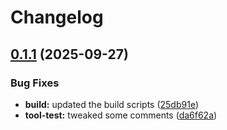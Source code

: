 # Changelog

## [0.1.1](https://github.com/jameswlane/test-turborepo/compare/@plugin/tool-test@v0.1.0...@plugin/tool-test@v0.1.1) (2025-09-27)


### Bug Fixes

* **build:** updated the build scripts ([25db91e](https://github.com/jameswlane/test-turborepo/commit/25db91eaa4a02642e78319a6c863c5db2f2cb7ab))
* **tool-test:** tweaked some comments ([da6f62a](https://github.com/jameswlane/test-turborepo/commit/da6f62a563e2d0f5c26d1f589f7da34ca6bebe21))

